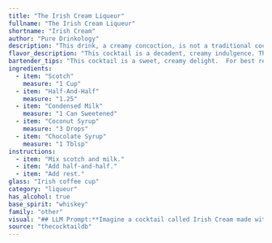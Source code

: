 ```yaml
---
title: "The Irish Cream Liqueur"
fullname: "The Irish Cream Liqueur"
shortname: "Irish Cream"
author: "Pure Drinkology"
description: "This drink, a creamy concoction, is not a traditional cocktail but rather a modern, indulgent creation.  It draws inspiration from the creamy liqueurs of the early 20th century, but its specific combination of flavors and ingredients is likely a recent invention. "
flavor_description: "This cocktail is a decadent, creamy indulgence. The Scotch provides a smoky, peaty foundation, while the half-and-half adds a smooth richness. Condensed milk contributes sweetness and a velvety texture. Coconut syrup brings a touch of tropical sweetness, while chocolate syrup adds depth and complexity. The flavors harmonize beautifully, creating a luxurious and satisfying experience. "
bartender_tips: "This cocktail is a sweet, creamy delight.  For best results, use quality Scotch and high-quality half-and-half. Chill all ingredients beforehand for a smoother consistency.  Shake vigorously with ice to thoroughly combine all flavors.  Strain into a chilled cocktail glass and garnish with a chocolate curl or a sprinkle of cocoa powder. "
ingredients:
  - item: "Scotch"
    measure: "1 Cup"
  - item: "Half-And-Half"
    measure: "1.25"
  - item: "Condensed Milk"
    measure: "1 Can Sweetened"
  - item: "Coconut Syrup"
    measure: "3 Drops"
  - item: "Chocolate Syrup"
    measure: "1 Tblsp"
instructions:
  - item: "Mix scotch and milk."
  - item: "Add half-and-half."
  - item: "Add rest."
glass: "Irish coffee cup"
category: "liqueur"
has_alcohol: true
base_spirit: "whiskey"
family: "other"
visual: "## LLM Prompt:**Imagine a cocktail called Irish Cream made with Scotch, Half-And-Half, Condensed Milk, Coconut Syrup, and Chocolate Syrup. Describe its appearance in detail, focusing on the color, texture, and any visual elements.****Consider the following:*** **Color:**  Is it a creamy brown, a deep amber, or something else?* **Texture:** Is it smooth and velvety, slightly thick, or with visible layers?* **Visual Elements:** Are there any swirls or patterns in the drink? Does it have a creamy head or a thin layer of foam? Are there any garnishes used?**Output:**Please describe the Irish Cream cocktail's appearance in a captivating and descriptive manner, making it feel as if the reader can almost taste it. "
source: "thecocktaildb"
---
```


